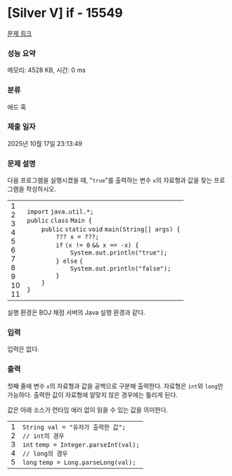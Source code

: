 # [Silver V] if - 15549 

[문제 링크](https://www.acmicpc.net/problem/15549) 

### 성능 요약

메모리: 4528 KB, 시간: 0 ms

### 분류

애드 혹

### 제출 일자

2025년 10월 17일 23:13:49

### 문제 설명

<p>다음 프로그램을 실행시켰을 때, "<code>true</code>"를 출력하는 변수 <code>x</code>의 자료형과 값을 찾는 프로그램을 작성하시오.</p>

<div><div id="highlighter_996108" class="syntaxhighlighter  java"><table border="0" cellpadding="0" cellspacing="0"><tbody><tr><td class="gutter"><div class="line number1 index0 alt2">1</div><div class="line number2 index1 alt1">2</div><div class="line number3 index2 alt2">3</div><div class="line number4 index3 alt1">4</div><div class="line number5 index4 alt2">5</div><div class="line number6 index5 alt1">6</div><div class="line number7 index6 alt2">7</div><div class="line number8 index7 alt1">8</div><div class="line number9 index8 alt2">9</div><div class="line number10 index9 alt1">10</div><div class="line number11 index10 alt2">11</div></td><td class="code"><div class="container"><div class="line number1 index0 alt2"><code class="java keyword">import</code> <code class="java plain">java.util.*;</code></div><div class="line number2 index1 alt1"><code class="java keyword">public</code> <code class="java keyword">class</code> <code class="java plain">Main {</code></div><div class="line number3 index2 alt2"><code class="java spaces">    </code><code class="java keyword">public</code> <code class="java keyword">static</code> <code class="java keyword">void</code> <code class="java plain">main(String[] args) {</code></div><div class="line number4 index3 alt1"><code class="java spaces">        </code><code class="java plain">??? x = ???;</code></div><div class="line number5 index4 alt2"><code class="java spaces">        </code><code class="java keyword">if</code> <code class="java plain">(x != </code><code class="java value">0</code> <code class="java plain">&& x == -x) {</code></div><div class="line number6 index5 alt1"><code class="java spaces">            </code><code class="java plain">System.out.println(</code><code class="java string">"true"</code><code class="java plain">);</code></div><div class="line number7 index6 alt2"><code class="java spaces">        </code><code class="java plain">} </code><code class="java keyword">else</code> <code class="java plain">{</code></div><div class="line number8 index7 alt1"><code class="java spaces">            </code><code class="java plain">System.out.println(</code><code class="java string">"false"</code><code class="java plain">);</code></div><div class="line number9 index8 alt2"><code class="java spaces">        </code><code class="java plain">}</code></div><div class="line number10 index9 alt1"><code class="java spaces">    </code><code class="java plain">}</code></div><div class="line number11 index10 alt2"><code class="java plain">}</code></div></div></td></tr></tbody></table></div></div>

<p>실행 환경은 BOJ 채점 서버의 Java 실행 환경과 같다.</p>

### 입력 

 <p>입력은 없다.</p>

### 출력 

 <p>첫째 줄에 변수 <code>x</code>의 자료형과 값을 공백으로 구분해 출력한다. 자료형은 <code>int</code>와 <code>long</code>만 가능하다. 출력한 값이 자료형에 알맞지 않은 경우에는 틀리게 된다.</p>

<p>값은 아래 소스가 런타임 에러 없이 읽을 수 있는 값을 의미한다.</p>

<div><div id="highlighter_752684" class="syntaxhighlighter  java"><table border="0" cellpadding="0" cellspacing="0"><tbody><tr><td class="gutter"><div class="line number1 index0 alt2">1</div><div class="line number2 index1 alt1">2</div><div class="line number3 index2 alt2">3</div><div class="line number4 index3 alt1">4</div><div class="line number5 index4 alt2">5</div></td><td class="code"><div class="container"><div class="line number1 index0 alt2"><code class="java plain">String val = </code><code class="java string">"유저가 출력한 값"</code><code class="java plain">;</code></div><div class="line number2 index1 alt1"><code class="java comments">// int의 경우</code></div><div class="line number3 index2 alt2"><code class="java keyword">int</code> <code class="java plain">temp = Integer.parseInt(val);</code></div><div class="line number4 index3 alt1"><code class="java comments">// long의 경우</code></div><div class="line number5 index4 alt2"><code class="java keyword">long</code> <code class="java plain">temp = Long.parseLong(val);</code></div></div></td></tr></tbody></table></div></div>

